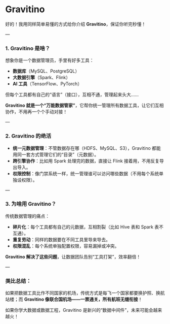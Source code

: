 # Gravitino

好的！我用同样简单易懂的方式给你介绍 **Gravitino**，保证你听完秒懂！  

—

### 1. **Gravitino 是啥？**  
想象你是一个数据管理员，手里有好多工具：  
- **数据库**（MySQL、PostgreSQL）  
- **大数据引擎**（Spark、Flink）  
- **AI 工具**（TensorFlow、PyTorch）  

但每个工具都有自己的“语言”（接口），互相不通，管理起来头大……  

**Gravitino 就是一个“万能数据管家”**，它帮你统一管理所有数据工具，让它们互相协作，不用再一个个手动对接！  

—

### 2. **Gravitino 的绝活**  
- **统一元数据管理**：不管数据存在哪（HDFS、MySQL、S3），Gravitino 都能用同一套方式管理它们的“目录”（元数据）。  
- **跨引擎协作**：比如用 Spark 处理完的数据，直接让 Flink 接着用，不用反复导出导入。  
- **权限控制**：像门禁系统一样，统一管理谁可以访问哪些数据（不用每个系统单独设权限）。  

—

### 3. **为啥用 Gravitino？**  
传统数据管理的痛点：  
- **碎片化**：每个工具都有自己的元数据，互相割裂（比如 Hive 表和 Spark 表不互通）。  
- **重复劳动**：同样的数据要在不同工具里导来导去。  
- **权限混乱**：每个系统单独配置权限，容易漏掉或冲突。  

**Gravitino 解决了这些问题**，让数据团队告别“工具打架”，效率翻倍！  

—

### 类比总结：  
如果把数据工具比作不同国家的机场，传统方式是每飞一个国家都要换护照、换航站楼；而 **Gravitino 像联合国机场——一票通关，所有航班无缝衔接**！  

如果你学大数据或数据工程，Gravitino 是新兴的“数据中间件”，未来可能会越来越火！

